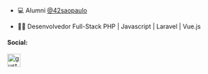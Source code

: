 - 💻 Alumni <a href="https://www.42sp.org.br/">@42saopaulo</a>

- 👨‍💻 Desenvolvedor Full-Stack PHP | Javascript | Laravel | Vue.js

<h4 align="left">
	Social:
</h4>

<p align="left">
	<a href="https://linkedin.com/in/gustavmartins" target="blank"><img align="center" src="https://cdn-icons-png.flaticon.com/512/174/174857.png" alt="gustavmartins" height="30" width="30" />
	</a>
</p>
